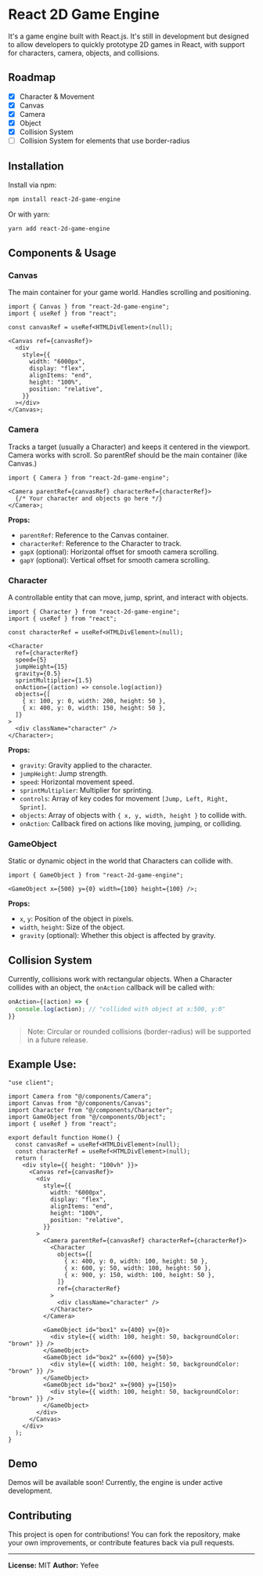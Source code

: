 # React 2D Game Engine

It's a game engine built with React.js. It's still in development but designed to allow developers to quickly prototype 2D games in React, with support for characters, camera, objects, and collisions.

## Roadmap

- [x] Character & Movement
- [x] Canvas
- [x] Camera
- [x] Object
- [x] Collision System
- [ ] Collision System for elements that use border-radius

## Installation

Install via npm:

```bash
npm install react-2d-game-engine
```

Or with yarn:

```bash
yarn add react-2d-game-engine
```

## Components & Usage

### Canvas

The main container for your game world. Handles scrolling and positioning.

```tsx
import { Canvas } from "react-2d-game-engine";
import { useRef } from "react";

const canvasRef = useRef<HTMLDivElement>(null);

<Canvas ref={canvasRef}>
  <div
    style={{
      width: "6000px",
      display: "flex",
      alignItems: "end",
      height: "100%",
      position: "relative",
    }}
  ></div>
</Canvas>;
```

### Camera

Tracks a target (usually a Character) and keeps it centered in the viewport.
Camera works with scroll. So parentRef should be the main container (like Canvas.)

```tsx
import { Camera } from "react-2d-game-engine";

<Camera parentRef={canvasRef} characterRef={characterRef}>
  {/* Your character and objects go here */}
</Camera>;
```

**Props:**

- `parentRef`: Reference to the Canvas container.
- `characterRef`: Reference to the Character to track.
- `gapX` (optional): Horizontal offset for smooth camera scrolling.
- `gapY` (optional): Vertical offset for smooth camera scrolling.

### Character

A controllable entity that can move, jump, sprint, and interact with objects.

```tsx
import { Character } from "react-2d-game-engine";
import { useRef } from "react";

const characterRef = useRef<HTMLDivElement>(null);

<Character
  ref={characterRef}
  speed={5}
  jumpHeight={15}
  gravity={0.5}
  sprintMultiplier={1.5}
  onAction={(action) => console.log(action)}
  objects={[
    { x: 100, y: 0, width: 200, height: 50 },
    { x: 400, y: 0, width: 150, height: 50 },
  ]}
>
  <div className="character" />
</Character>;
```

**Props:**

- `gravity`: Gravity applied to the character.
- `jumpHeight`: Jump strength.
- `speed`: Horizontal movement speed.
- `sprintMultiplier`: Multiplier for sprinting.
- `controls`: Array of key codes for movement `[Jump, Left, Right, Sprint]`.
- `objects`: Array of objects with `{ x, y, width, height }` to collide with.
- `onAction`: Callback fired on actions like moving, jumping, or colliding.

### GameObject

Static or dynamic object in the world that Characters can collide with.

```tsx
import { GameObject } from "react-2d-game-engine";

<GameObject x={500} y={0} width={100} height={100} />;
```

**Props:**

- `x`, `y`: Position of the object in pixels.
- `width`, `height`: Size of the object.
- `gravity` (optional): Whether this object is affected by gravity.

## Collision System

Currently, collisions work with rectangular objects. When a Character collides with an object, the `onAction` callback will be called with:

```ts
onAction={(action) => {
  console.log(action); // "collided with object at x:500, y:0"
}}
```

> Note: Circular or rounded collisions (border-radius) will be supported in a future release.

## Example Use:

```tsx
"use client";

import Camera from "@/components/Camera";
import Canvas from "@/components/Canvas";
import Character from "@/components/Character";
import GameObject from "@/components/Object";
import { useRef } from "react";

export default function Home() {
  const canvasRef = useRef<HTMLDivElement>(null);
  const characterRef = useRef<HTMLDivElement>(null);
  return (
    <div style={{ height: "100vh" }}>
      <Canvas ref={canvasRef}>
        <div
          style={{
            width: "6000px",
            display: "flex",
            alignItems: "end",
            height: "100%",
            position: "relative",
          }}
        >
          <Camera parentRef={canvasRef} characterRef={characterRef}>
            <Character
              objects={[
                { x: 400, y: 0, width: 100, height: 50 },
                { x: 600, y: 50, width: 100, height: 50 },
                { x: 900, y: 150, width: 100, height: 50 },
              ]}
              ref={characterRef}
            >
              <div className="character" />
            </Character>
          </Camera>

          <GameObject id="box1" x={400} y={0}>
            <div style={{ width: 100, height: 50, backgroundColor: "brown" }} />
          </GameObject>
          <GameObject id="box2" x={600} y={50}>
            <div style={{ width: 100, height: 50, backgroundColor: "brown" }} />
          </GameObject>
          <GameObject id="box2" x={900} y={150}>
            <div style={{ width: 100, height: 50, backgroundColor: "brown" }} />
          </GameObject>
        </div>
      </Canvas>
    </div>
  );
}
```

## Demo

Demos will be available soon! Currently, the engine is under active development.

## Contributing

This project is open for contributions! You can fork the repository, make your own improvements, or contribute features back via pull requests.

---

**License:** MIT
**Author:** Yefee
